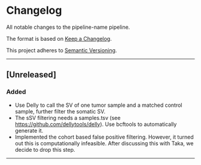 # Changelog
All notable changes to the pipeline-name pipeline.

The format is based on [Keep a Changelog](https://keepachangelog.com/en/1.0.0/).

This project adheres to [Semantic Versioning](https://semver.org/spec/v2.0.0.html).

---

## [Unreleased]
### Added
- Use Delly to call the SV of one tumor sample and a matched control sample, further filter the somatic SV.
- The sSV filtering needs a samples.tsv (see https://github.com/dellytools/delly). Use bcftools to automatically generate it.
- Implemented the cohort based false positive filtering. However, it turned out this is computationally infeasible. After discussing this with Taka, we decide to drop this step. 

---


